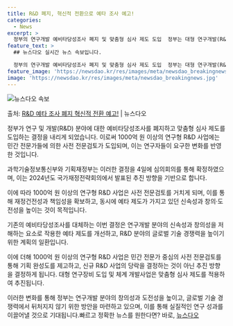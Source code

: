 ```yaml
---
title: R&D 폐지, 혁신적 전환으로 예타 조사 예고!
categories:
  - News
excerpt: >
  정부의 연구개발 예비타당성조사 폐지 및 맞춤형 심사 제도 도입  정부는 대형 연구개발(R&D) 사업에 대한 …
feature_text: >
  ## 뉴스다오 실시간 뉴스 속보입니다.

  정부의 연구개발 예비타당성조사 폐지 및 맞춤형 심사 제도 도입  정부는 대형 연구개발(R&D) 사업에 대한 …
feature_image: 'https://newsdao.kr/res/images/meta/newsdao_breakingnews.jpg'
image: 'https://newsdao.kr/res/images/meta/newsdao_breakingnews.jpg'
---
```


![뉴스다오 속보](https://newsdao.kr/res/images/meta/newsdao_breakingnews.jpg)

<p>출처: <a href="https://newsdao.kr/4092" rel="dofollow">R&D 예타 조사 폐지 혁신적 전환 예고!</a> | 뉴스다오</p>

정부가 연구 및 개발(R&D) 분야에 대한 예비타당성조사를 폐지하고 맞춤형 심사 제도를 도입하는 결정을 내리게 되었습니다. 이로써 1000억 원 이상의 연구형 R&D 사업에는 민간 전문가들에 의한 사전 전문검토가 도입되며, 이는 연구자들이 요구한 변화를 반영한 것입니다.

과학기술정보통신부와 기획재정부는 이러한 결정을 4일에 심의회의를 통해 확정하였으며, 이는 2024년도 국가재정전략회의에서 발표된 추진 방향을 기반으로 합니다.

이에 따라 1000억 원 이상의 연구형 R&D 사업은 사전 전문검토를 거치게 되며, 이를 통해 재정건전성과 책임성을 확보하고, 동시에 예타 제도가 가지고 있던 신속성과 창의·도전성을 높이는 것이 목적입니다.

기존의 예비타당성조사를 대체하는 이번 결정은 연구개발 분야의 신속성과 창의성을 저해하는 요소로 작용한 예타 제도를 개선하고, R&D 분야의 글로벌 기술 경쟁력을 높이기 위한 계획의 일환입니다.

이에 더해 1000억 원 이상의 연구형 R&D 사업은 민간 전문가 중심의 사전 전문검토를 통해 기획 완성도를 제고하고, 신규 R&D 사업의 당락을 결정하는 것이 아닌 추진 방향을 결정하게 됩니다. 대형 연구장비 도입 및 체계 개발사업은 맞춤형 심사 제도를 적용하여 추진됩니다.

이러한 변화를 통해 정부는 연구개발 분야의 창의성과 도전성을 높이고, 글로벌 기술 경쟁력에서 뒤처지지 않기 위한 방안을 마련하고 있으며, 이를 통해 실질적인 연구 성과를 이끌어낼 것으로 기대됩니다.빠르고 정확한 뉴스를 원한다면? 바로, <a href="https://newsdao.kr" rel="dofollow">뉴스다오</a>


